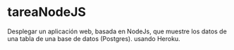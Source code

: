 # tareaNodeJS
Desplegar un aplicación web, basada en NodeJs, que muestre los datos de una tabla de una base de datos (Postgres). usando Heroku.
